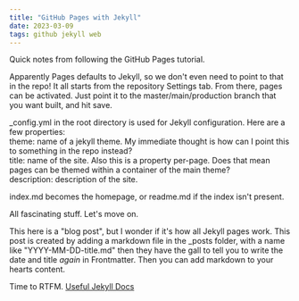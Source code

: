 ```yaml
---
title: "GitHub Pages with Jekyll"
date: 2023-03-09
tags: github jekyll web
---
```

Quick notes from following the GitHub Pages tutorial.

Apparently Pages defaults to Jekyll, so we don't even need to point to that in the repo! It all starts from the repository Settings tab. From there, pages can be activated. Just point it to the master/main/production branch that you want built, and hit save.

_config.yml in the root directory is used for Jekyll configuration. Here are a few properties:  
theme: name of a jekyll theme. My immediate thought is how can I point this to something in the repo instead?  
title: name of the site. Also this is a property per-page. Does that mean pages can be themed within a container of the main theme?  
description: description of the site.  

index.md becomes the homepage, or readme.md if the index isn't present.

All fascinating stuff. Let's move on.

This here is a "blog post", but I wonder if it's how all Jekyll pages work. This post is created by adding a markdown file in the \_posts folder, with a name like "YYYY-MM-DD-title.md" then they have the gall to tell you to write the date and title _again_ in Frontmatter. Then you can add markdown to your hearts content.

Time to RTFM.
[Useful Jekyll Docs](https://jekyllrb.com/docs/posts/)


